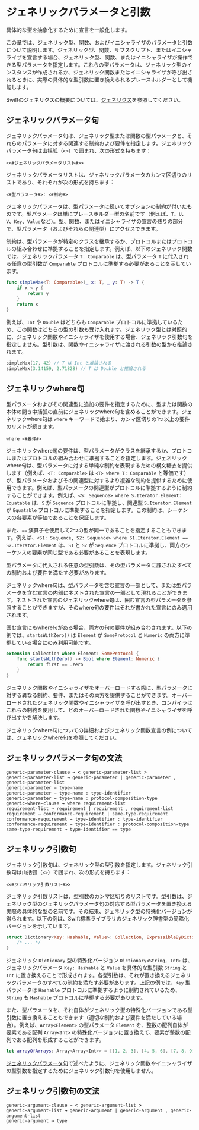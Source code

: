 # ジェネリックパラメータと引数

具体的な型を抽象化するために宣言を一般化します。

この章では、ジェネリック型、関数、およびイニシャライザのパラメータと引数について説明します。ジェネリック型、関数、サブスクリプト、またはイニシャライザを宣言する場合、ジェネリック型、関数、またはイニシャライザが操作できる型パラメータを指定します。これらの型パラメータは、ジェネリック型のインスタンスが作成されるか、ジェネリック関数またはイニシャライザが呼び出されるときに、実際の具体的な型引数に置き換えられるプレースホルダーとして機能します。

Swiftのジェネリクスの概要については、[ジェネリクス](link-to-generics)を参照してください。

## ジェネリックパラメータ句

ジェネリックパラメータ句は、ジェネリック型または関数の型パラメータと、それらのパラメータに対する関連する制約および要件を指定します。ジェネリックパラメータ句は山括弧（`<>`）で囲まれ、次の形式を持ちます：

```
<<#ジェネリックパラメータリスト#>>
```

ジェネリックパラメータリストは、ジェネリックパラメータのカンマ区切りのリストであり、それぞれが次の形式を持ちます：

```
<#型パラメータ#>: <#制約#>
```

ジェネリックパラメータは、型パラメータに続いてオプションの制約が付いたものです。型パラメータは単にプレースホルダー型の名前です（例えば、`T`、`U`、`V`、`Key`、`Value`など）。型、関数、またはイニシャライザの宣言の残りの部分で、型パラメータ（およびそれらの関連型）にアクセスできます。

制約は、型パラメータが特定のクラスを継承するか、プロトコルまたはプロトコルの組み合わせに準拠することを指定します。例えば、以下のジェネリック関数では、ジェネリックパラメータ `T: Comparable` は、型パラメータ `T` に代入される任意の型引数が `Comparable` プロトコルに準拠する必要があることを示しています。

```swift
func simpleMax<T: Comparable>(_ x: T, _ y: T) -> T {
    if x < y {
        return y
    }
    return x
}
```

例えば、`Int` や `Double` はどちらも `Comparable` プロトコルに準拠しているため、この関数はどちらの型の引数も受け入れます。ジェネリック型とは対照的に、ジェネリック関数やイニシャライザを使用する場合、ジェネリック引数句を指定しません。型引数は、関数やイニシャライザに渡される引数の型から推論されます。

```swift
simpleMax(17, 42) // T は Int と推論される
simpleMax(3.14159, 2.71828) // T は Double と推論される
```

## ジェネリックwhere句

型パラメータおよびその関連型に追加の要件を指定するために、型または関数の本体の開き中括弧の直前にジェネリックwhere句を含めることができます。ジェネリックwhere句は `where` キーワードで始まり、カンマ区切りの1つ以上の要件のリストが続きます。

```
where <#要件#>
```

ジェネリックwhere句の要件は、型パラメータがクラスを継承するか、プロトコルまたはプロトコルの組み合わせに準拠することを指定します。ジェネリックwhere句は、型パラメータに対する単純な制約を表現するための構文糖衣を提供します（例えば、`<T: Comparable>` は `<T> where T: Comparable` と等価です）が、型パラメータおよびその関連型に対するより複雑な制約を提供するために使用できます。例えば、型パラメータの関連型がプロトコルに準拠するように制約することができます。例えば、`<S: Sequence> where S.Iterator.Element: Equatable` は、`S` が `Sequence` プロトコルに準拠し、関連型 `S.Iterator.Element` が `Equatable` プロトコルに準拠することを指定します。この制約は、シーケンスの各要素が等価であることを保証します。

また、`==` 演算子を使用して2つの型が同一であることを指定することもできます。例えば、`<S1: Sequence, S2: Sequence> where S1.Iterator.Element == S2.Iterator.Element` は、`S1` と `S2` が `Sequence` プロトコルに準拠し、両方のシーケンスの要素が同じ型である必要があることを表現します。

型パラメータに代入される任意の型引数は、その型パラメータに課されたすべての制約および要件を満たす必要があります。

ジェネリックwhere句は、型パラメータを含む宣言の一部として、または型パラメータを含む宣言の内部にネストされた宣言の一部として現れることができます。ネストされた宣言のジェネリックwhere句は、囲む宣言の型パラメータを参照することができますが、そのwhere句の要件はそれが書かれた宣言にのみ適用されます。

囲む宣言にもwhere句がある場合、両方の句の要件が組み合わされます。以下の例では、`startsWithZero()` は `Element` が `SomeProtocol` と `Numeric` の両方に準拠している場合にのみ利用可能です。

```swift
extension Collection where Element: SomeProtocol {
    func startsWithZero() -> Bool where Element: Numeric {
        return first == .zero
    }
}
```

ジェネリック関数やイニシャライザをオーバーロードする際に、型パラメータに対する異なる制約、要件、またはその両方を提供することができます。オーバーロードされたジェネリック関数やイニシャライザを呼び出すとき、コンパイラはこれらの制約を使用して、どのオーバーロードされた関数やイニシャライザを呼び出すかを解決します。

ジェネリックwhere句についての詳細およびジェネリック関数宣言の例については、[ジェネリックwhere句](link-to-generic-where-clauses)を参照してください。

## ジェネリックパラメータ句の文法

```
generic-parameter-clause → < generic-parameter-list >
generic-parameter-list → generic-parameter | generic-parameter , generic-parameter-list
generic-parameter → type-name
generic-parameter → type-name : type-identifier
generic-parameter → type-name : protocol-composition-type
generic-where-clause → where requirement-list
requirement-list → requirement | requirement , requirement-list
requirement → conformance-requirement | same-type-requirement
conformance-requirement → type-identifier : type-identifier
conformance-requirement → type-identifier : protocol-composition-type
same-type-requirement → type-identifier == type
```

## ジェネリック引数句

ジェネリック引数句は、ジェネリック型の型引数を指定します。ジェネリック引数句は山括弧（`<>`）で囲まれ、次の形式を持ちます：

```
<<#ジェネリック引数リスト#>>
```

ジェネリック引数リストは、型引数のカンマ区切りのリストです。型引数は、ジェネリック型のジェネリックパラメータ句の対応する型パラメータを置き換える実際の具体的な型の名前です。その結果、ジェネリック型の特殊化バージョンが得られます。以下の例は、Swift標準ライブラリのジェネリック辞書型の簡略化バージョンを示しています。

```swift
struct Dictionary<Key: Hashable, Value>: Collection, ExpressibleByDictionaryLiteral {
    /* ... */
}
```

ジェネリック `Dictionary` 型の特殊化バージョン `Dictionary<String, Int>` は、ジェネリックパラメータ `Key: Hashable` と `Value` を具体的な型引数 `String` と `Int` に置き換えることで形成されます。各型引数は、それが置き換えるジェネリックパラメータのすべての制約を満たす必要があります。上記の例では、`Key` 型パラメータは `Hashable` プロトコルに準拠するように制約されているため、`String` も `Hashable` プロトコルに準拠する必要があります。

また、型パラメータを、それ自体がジェネリック型の特殊化バージョンである型引数に置き換えることもできます（適切な制約および要件を満たしている場合）。例えば、`Array<Element>` の型パラメータ `Element` を、整数の配列自体が要素である配列 `Array<Int>` の特殊化バージョンに置き換えて、要素が整数の配列である配列を形成することができます。

```swift
let arrayOfArrays: Array<Array<Int>> = [[1, 2, 3], [4, 5, 6], [7, 8, 9]]
```

[ジェネリックパラメータ句](#generic-parameter-clause)で述べたように、ジェネリック関数やイニシャライザの型引数を指定するためにジェネリック引数句を使用しません。

## ジェネリック引数句の文法

```
generic-argument-clause → < generic-argument-list >
generic-argument-list → generic-argument | generic-argument , generic-argument-list
generic-argument → type
```